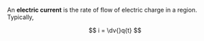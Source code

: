 An **electric current** is the rate of flow of electric charge in a region. Typically,

$$
i = \dv{}q{t}
$$